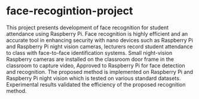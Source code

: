 # face-recogintion-project
 This project presents development of face recognition for student attendance using Raspberry Pi. 
Face recognition is highly efficient and an accurate tool in enhancing security with nano devices such as
Raspberry Pi and Raspberry Pi night vision cameras, lecturers record student attendance to class with
face-to-face identification systems. Small night-vision Raspberry cameras are installed on the classroom 
door frame in the classroom to capture video, Approved to Raspberry Pi for face detection and recognition.
The proposed method is implemented on Raspberry Pi and Raspberry Pi night vision which is tested 
on various standard datasets. Experimental results validated the efficiency of the proposed recognition 
method.
